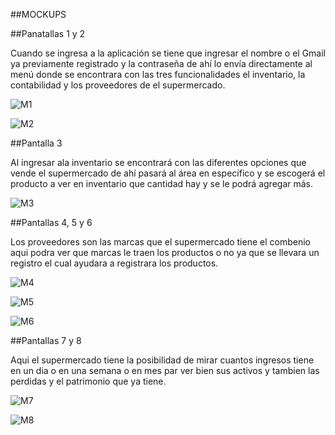 ##MOCKUPS

##Panatallas 1 y 2 

Cuando se ingresa a la aplicación se tiene que ingresar el nombre o el Gmail ya previamente registrado y la contraseña de ahí lo envía directamente 
al menú donde se encontrara con las tres funcionalidades el inventario, la contabilidad y los proveedores de el supermercado.

![M1](https://user-images.githubusercontent.com/110688904/193189993-b8c34ace-ce85-4702-a96d-c49ddf60532d.png)

![M2](https://user-images.githubusercontent.com/110688904/193190062-4b2a46e1-d4d1-4c11-88b1-0d1a228a17a3.png)

##Pantalla 3 

Al ingresar ala inventario se encontrará con las diferentes opciones que vende el supermercado de ahí pasará al área en específico y se escogerá 
el producto a ver en inventario que cantidad hay y se le podrá agregar más.


![M3](https://user-images.githubusercontent.com/110688904/193190105-38fc5925-f1d0-4c64-a10a-810608e402c7.png)


##Pantallas 4, 5 y 6

Los proveedores son las marcas que el supermercado tiene el combenio aqui podra ver que marcas le traen los productos o no ya que se llevara un 
registro el cual ayudara a registrara los productos.


![M4](https://user-images.githubusercontent.com/110688904/193190172-4a336f56-2b2d-4138-b51b-5ef048371398.png)

![M5](https://user-images.githubusercontent.com/110688904/193190232-474e245f-b0ce-4932-97dc-8e56cdeb6a54.png)

![M6](https://user-images.githubusercontent.com/110688904/193190255-5743c170-ad23-4d6d-89b1-3bbb30f9e73f.png)

##Pantallas 7 y 8

Aqui el supermercado tiene la posibilidad de mirar cuantos ingresos tiene en un dia o en una semana o en mes par ver bien sus activos y tambien 
las perdidas y el patrimonio que ya tiene.

![M7](https://user-images.githubusercontent.com/110688904/193190287-1b676d50-55d9-4e59-8d4a-fb51af5896d3.png)

![M8](https://user-images.githubusercontent.com/110688904/193190306-2d5ce609-e5bd-4ec6-9fd5-5e31200b8b14.png)

